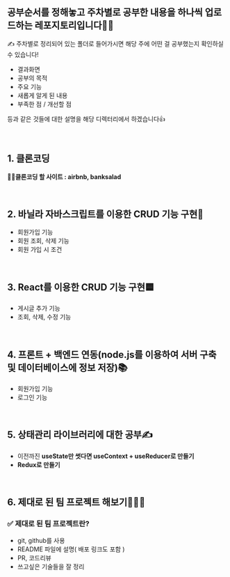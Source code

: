 ## 공부순서를 정해놓고 주차별로 공부한 내용을 하나씩 업로드하는 레포지토리입니다🙆‍♀️

✍ 주차별로 정리되어 있는 폴더로 들어가시면 해당 주에 어떤 걸 공부했는지 확인하실 수 있습니다!

- 결과화면
- 공부의 목적
- 주요 기능
- 새롭게 알게 된 내용
- 부족한 점 / 개선할 점

등과 같은 것들에 대한 설명을 해당 디렉터리에서 하겠습니다👍

</br>

## 1. 클론코딩
**👨‍💻클론코딩 할 사이트 : airbnb, banksalad**

</br>

## 2. 바닐라 자바스크립트를 이용한 CRUD 기능 구현🍌

- 회원가입 기능
- 회원 조회, 삭제 기능
- 회원 가입 시 조건

</br>

## 3. React를 이용한 CRUD 기능 구현🟦

- 게시글 추가 기능
- 조회, 삭제, 수정 기능

</br>

## 4. 프론트 + 백엔드 연동(node.js를 이용하여 서버 구축 및 데이터베이스에 정보 저장)📚

- 회원가입 기능
- 로그인 기능 

</br>

## 5. 상태관리 라이브러리에 대한 공부✍
- 이전까진 **useState만 썻다면 useContext + useReducer로 만들기**
- **Redux로 만들기**

</br>

## 6. 제대로 된 팀 프로젝트 해보기👨‍👨‍👦

### ✅ 제대로 된 팀 프로젝트란?
- git, github를 사용
- README 파일에 설명( 배포 링크도 포함 )
- PR, 코드리뷰
- 쓰고싶은 기술들을 잘 정리
